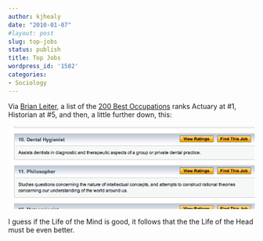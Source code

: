 ```yaml
---
author: kjhealy
date: "2010-01-07"
#layout: post
slug: top-jobs
status: publish
title: Top Jobs
wordpress_id: '1582'
categories:
- Sociology
---
```


Via [Brian Leiter](http://leiterreports.typepad.com/blog/2010/01/career-outlook-2010-philosopher-comes-in-at-11-trailing-historians-however.html), a list of the [200 Best Occupations](http://www.careercast.com/jobs/content/top-200-jobs-2010-jobs-rated#top-ten-list) ranks Actuary at \#1, Historian at \#5, and then, a little further down, this:

![image](philosopher-dentist.png)

I guess if the Life of the Mind is good, it follows that the the Life of the Head must be even better.
